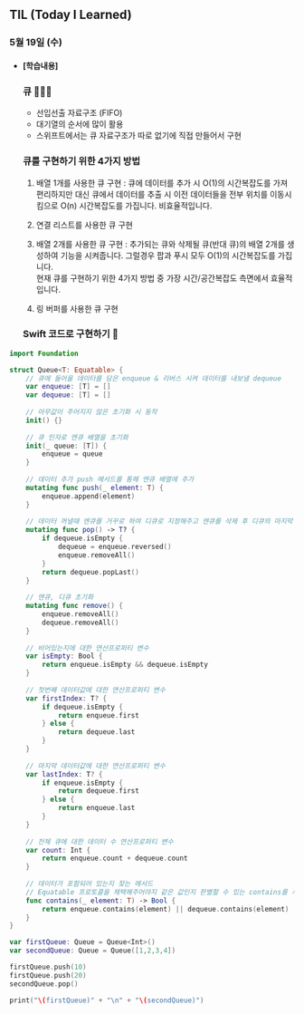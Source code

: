 ## TIL (Today I Learned)

### 5월 19일 (수)

- #### [학습내용]
  
  ### 큐 🧑🏻‍💻
    - 선입선출 자료구조 (FIFO)
    - 대기열의 순서에 많이 활용
    - 스위프트에서는 큐 자료구조가 따로 없기에 직접 만들어서 구현

  ### 큐를 구현하기 위한 4가지 방법

    1) 배열 1개를 사용한 큐 구현
    : 큐에 데이터를 추가 시 O(1)의 시간복잡도를 가져 편리하지만 대신 큐에서 데이터를 추출 시 이전 데이터들을 전부 위치를 이동시킴으로 O(n) 시간복잡도를 가집니다. 비효율적입니다.

    2) 연결 리스트를 사용한 큐 구현

    3) 배열 2개를 사용한 큐 구현
    : 추가되는 큐와 삭제될 큐(반대 큐)의 배열 2개를 생성하여 기능을 시켜줍니다. 그럴경우 팝과 푸시 모두 O(1)의 시간복잡도를 가집니다.   
    현재 큐를 구현하기 위한 4가지 방법 중 가장 시간/공간복잡도 측면에서 효율적입니다.

    4) 링 버퍼를 사용한 큐 구현

  ### Swift 코드로 구현하기 📝
```swift
import Foundation

struct Queue<T: Equatable> {
    // 큐에 들어올 데이터를 담은 enqueue & 리버스 시켜 데이터를 내보낼 dequeue
    var enqueue: [T] = []
    var dequeue: [T] = []
    
    // 아무값이 주어지지 않은 초기화 시 동작
    init() {}
    
    // 큐 인자로 엔큐 배열을 초기화
    init(_ queue: [T]) {
        enqueue = queue
    }
    
    // 데이터 추가 push 메서드를 통해 엔큐 배열에 추가
    mutating func push(_ element: T) {
        enqueue.append(element)
    }
    
    // 데이터 꺼낼때 엔큐를 거꾸로 하여 디큐로 지정해주고 엔큐를 삭제 후 디큐의 마지막 요소 추출
    mutating func pop() -> T? {
        if dequeue.isEmpty {
            dequeue = enqueue.reversed()
            enqueue.removeAll()
        }
        return dequeue.popLast()
    }
    
    // 엔큐, 디큐 초기화
    mutating func remove() {
        enqueue.removeAll()
        dequeue.removeAll()
    }
    
    // 비어있는지에 대한 연산프로퍼티 변수
    var isEmpty: Bool {
        return enqueue.isEmpty && dequeue.isEmpty
    }
    
    // 첫번째 데이터값에 대한 연산프로퍼티 변수
    var firstIndex: T? {
        if dequeue.isEmpty {
            return enqueue.first
        } else {
            return dequeue.last
        }
    }
    
    // 마지막 데이터값에 대한 연산프로퍼티 변수
    var lastIndex: T? {
        if enqueue.isEmpty {
            return dequeue.first
        } else {
            return enqueue.last
        }
    }
    
    // 전체 큐에 대한 데이터 수 연산프로퍼티 변수
    var count: Int {
        return enqueue.count + dequeue.count
    }
    
    // 데이터가 포함되어 있는지 찾는 메서드
    // Equatable 프로토콜을 채택해주어야지 같은 값인지 판별할 수 있는 contains를 사용할 수 있음
    func contains(_ element: T) -> Bool {
        return enqueue.contains(element) || dequeue.contains(element)
    }
}

var firstQueue: Queue = Queue<Int>()
var secondQueue: Queue = Queue([1,2,3,4])

firstQueue.push(10)
firstQueue.push(20)
secondQueue.pop()

print("\(firstQueue)" + "\n" + "\(secondQueue)")
```